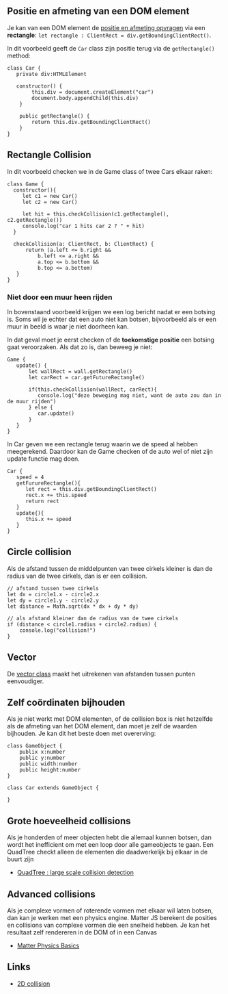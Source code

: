 ## Positie en afmeting van een DOM element

Je kan van een DOM element de [positie en afmeting opvragen](https://developer.mozilla.org/en/docs/Web/API/Element/getBoundingClientRect) via een **rectangle**: `let rectangle : ClientRect = div.getBoundingClientRect()`. 

In dit voorbeeld geeft de `Car` class zijn positie terug via de `getRectangle()` method:

```
class Car {
   private div:HTMLElement
   
   constructor() {
        this.div = document.createElement("car")
        document.body.appendChild(this.div)
    }

    public getRectangle() {
        return this.div.getBoundingClientRect()
    }
}
```

## Rectangle Collision

In dit voorbeeld checken we in de Game class of twee Cars elkaar raken:

```
class Game {
  constructor(){
     let c1 = new Car()
     let c2 = new Car()
     
     let hit = this.checkCollision(c1.getRectangle(), c2.getRectangle())
     console.log("car 1 hits car 2 ? " + hit)
  }
  
  checkCollision(a: ClientRect, b: ClientRect) {
      return (a.left <= b.right &&
          b.left <= a.right &&
          a.top <= b.bottom &&
          b.top <= a.bottom)
   }
}
```

### Niet door een muur heen rijden

In bovenstaand voorbeeld krijgen we een log bericht nadat er een botsing is. Soms wil je echter dat een auto niet kan botsen, bijvoorbeeld als er een muur in beeld is waar je niet doorheen kan. 

In dat geval moet je eerst checken of de **toekomstige positie** een botsing gaat veroorzaken. Als dat zo is, dan beweeg je niet:

```
Game {
   update() {
       let wallRect = wall.getRectangle()
       let carRect = car.getFutureRectangle()

       if(this.checkCollision(wallRect, carRect){
          console.log("deze beweging mag niet, want de auto zou dan in de muur rijden")
       } else {
          car.update()
       }
   }
}
```

In Car geven we een rectangle terug waarin we de speed al hebben meegerekend. Daardoor kan de Game checken of de auto wel of niet zijn update functie mag doen.
```
Car {
   speed = 4
   getFurureRectangle(){
      let rect = this.div.getBoundingClientRect()
      rect.x += this.speed
      return rect
   }
   update{){
      this.x += speed
   }
}
```

## Circle collision

Als de afstand tussen de middelpunten van twee cirkels kleiner is dan de radius van de twee cirkels, dan is er een collision.

```
// afstand tussen twee cirkels
let dx = circle1.x - circle2.x
let dy = circle1.y - circle2.y
let distance = Math.sqrt(dx * dx + dy * dy)

// als afstand kleiner dan de radius van de twee cirkels
if (distance < circle1.radius + circle2.radius) {
    console.log("collision!")
}
```

## Vector 

De [vector class](vector.md) maakt het uitrekenen van afstanden tussen punten eenvoudiger.

## Zelf coördinaten bijhouden

Als je niet werkt met DOM elementen, of de collision box is niet hetzelfde als de afmeting van het DOM element, dan moet je zelf de waarden bijhouden. Je kan dit het beste doen met overerving:

```
class GameObject {
    publix x:number
    public y:number
    public width:number
    public height:number
}

class Car extends GameObject {

}
```

## Grote hoeveelheid collisions

Als je honderden of meer objecten hebt die allemaal kunnen botsen, dan wordt het inefficient om met een loop door alle gameobjects te gaan. Een QuadTree checkt alleen de elementen die daadwerkelijk bij elkaar in de buurt zijn

- [QuadTree : large scale collision detection](https://github.com/timohausmann/quadtree-js)

## Advanced collisions

Als je complexe vormen of roterende vormen met elkaar wil laten botsen, dan kan je werken met een physics engine. Matter JS berekent de posities en collisions van complexe vormen die een snelheid hebben. Je kan het resultaat zelf rendereren in de DOM of in een Canvas

- [Matter Physics Basics](snippets/matter.md)

## Links

- [2D collision](https://developer.mozilla.org/en-US/docs/Games/Techniques/2D_collision_detection)
